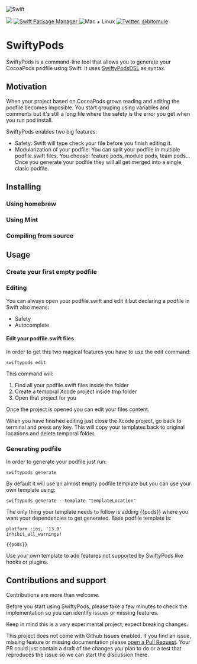 ![Swift](https://github.com/bitomule/SwiftyPods/workflows/Swift/badge.svg)
<p align="left">
    <img src="https://img.shields.io/badge/Swift-5.2-orange.svg" />
    <a href="https://swift.org/package-manager">
        <img src="https://img.shields.io/badge/swiftpm-compatible-brightgreen.svg?style=flat" alt="Swift Package Manager" />
    </a>
     <img src="https://img.shields.io/badge/platforms-mac+linux-brightgreen.svg?style=flat" alt="Mac + Linux" />
    <a href="https://twitter.com/bitomule">
        <img src="https://img.shields.io/badge/twitter-@bitomule-blue.svg?style=flat" alt="Twitter: @bitomule" />
    </a>
</p>

# SwiftyPods

SwiftyPods is a command-line tool that allows you to generate your CocoaPods podfile using Swift. It uses [SwiftyPodsDSL](https://github.com/bitomule/SwiftyPodsDSL) as syntax.

## Motivation

When your project based on CocoaPods grows reading and editing the podfile becomes imposible. You start grouping using variables and comments but it's still a long file where the safety is the error you get when you run pod install. 

SwiftyPods enables two big features:
* Safety: Swift will type check your file before you finish editing it.
* Modularization of your podfile: You can split your podfile in multiple podfile.swift files. You choose: feature pods, module pods, team pods... Once you generate your podfile they will all get merged into a single, clasic podfile.

## Installing

### Using homebrew
### Using Mint
### Compiling from source


## Usage
### Create your first empty podfile

### Editing

You can always open your podfile.swift and edit it but declaring a podfile in Swift also means:
* Safety
* Autocomplete

#### Edit your podfile.swift files

In order to get this two magical features you have to use the edit command:
```
swiftypods edit
```

This command will:
1) Find all your podfile.swift files inside the folder
2) Create a temporal Xcode project inside tmp folder
3) Open that project for you

Once the project is opened you can edit your files content.

When you have finished editing just close the Xcode project, go back to terminal and press any key. This will copy your templates back to original locations and delete temporal folder.

### Generating podfile

In order to generate your podfile just run:

```
swiftypods generate
```

By default it will use an almost empty podfile template but you can use your own template using:

```
swiftypods generate --template "templateLocation"
```

The only thing your template needs to follow is adding {{pods}} where you want your dependencies to get generated. Base podfile template is:

```
platform :ios, '13.0'
inhibit_all_warnings!

{{pods}}
```

Use your own template to add features not supported by SwiftyPods like hooks or plugins.

## Contributions and support

Contributions are more than welcome.

Before you start using SwiftyPods, please take a few minutes to check the implementation so you can identify issues or missing features.

Keep in mind this is a very experimental project, expect breaking changes.

This project does not come with Github Issues enabled. If you find an issue, missing feature or missing documentation please [open a Pull Request](https://github.com/bitomule/SwiftyPods/pull/new). Your PR could just contain a draft of the changes you plan to do or a test that reproduces the issue so we can start the discussion there.
